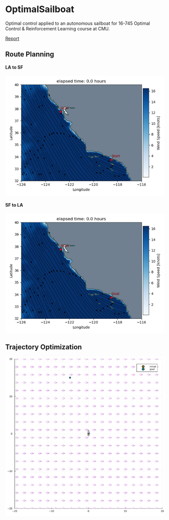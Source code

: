 # OptimalSailboat

Optimal control applied to an autonomous sailboat for 16-745 Optimal Control & Reinforcement Learning course at CMU.

[Report](https://github.com/taerugh/OptimalSailboat/blob/main/report/optimal_sailboat.pdf)

## Route Planning

#### LA to SF
![LA to SF Route Planning](https://github.com/taerugh/OptimalSailboat/blob/main/route_optimizer/output/route_animations/lasf.historical.2024040606.gif)

#### SF to LA
![SF to LA Route Planning](https://github.com/taerugh/OptimalSailboat/blob/main/route_optimizer/output/route_animations/sfla.historical.2024040606.gif)

## Trajectory Optimization
![Time-optimized Direct Collocation](https://github.com/taerugh/OptimalSailboat/blob/main/trajectory_optimizer/old_dynamics_julia/output/timeopt_trajectory.gif)
